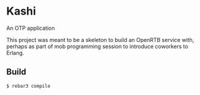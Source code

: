 Kashi
=====

An OTP application

This project was meant to be a skeleton to build an OpenRTB service with, perhaps as part of mob programming session to introduce coworkers to Erlang.

Build
-----

    $ rebar3 compile
